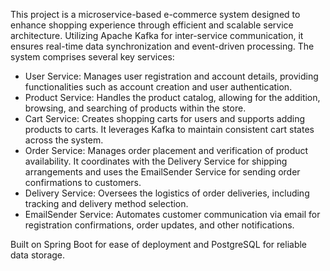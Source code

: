 This project is a microservice-based e-commerce system designed to enhance shopping experience through efficient and scalable service architecture. Utilizing Apache Kafka for inter-service communication, it ensures real-time data synchronization and event-driven processing. The system comprises several key services:
  * User Service: Manages user registration and account details, providing functionalities such as account creation and user authentication.
  * Product Service: Handles the product catalog, allowing for the addition, browsing, and searching of products within the store.
  * Cart Service: Creates shopping carts for users and supports adding products to carts. It leverages Kafka to maintain consistent cart states across the system.
  * Order Service: Manages order placement and verification of product availability. It coordinates with the Delivery Service for shipping arrangements and uses the EmailSender Service for sending order confirmations to customers.
  * Delivery Service: Oversees the logistics of order deliveries, including tracking and delivery method selection.
  * EmailSender Service: Automates customer communication via email for registration confirmations, order updates, and other notifications.

Built on Spring Boot for ease of deployment and PostgreSQL for reliable data storage.
